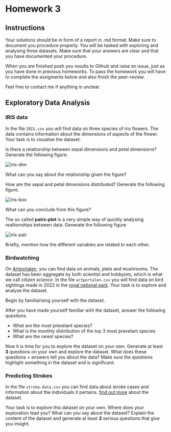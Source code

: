 # Homework 3

## Instructions

Your solutions should be in form of a report in .md format. Make sure to
document you procedure properly. You will be tasked with exploring and analysing
three datasets. Make sure that your answers are clear and that you have
documented your procedure.

When you are finished push you results to Github and raise an issue, just as you
have done in previous homeworks. To pass the homework you will have to complete
the assigments below and also finish the peer-review.

Feel free to contact me if anything is unclear.

## Exploratory Data Analysis  

### IRIS data

In the file `IRIS.csv` you will find data on three species of iris flowers. The data
contains information about the dimensions of aspects of the flower. Your task is
to visualise the dataset.

Is there a relationship between sepal dimensions and petal dimensions? Generate the following figure.

![iris-dim](/img/iris_dim.png)

What can you say about the relationship given the figure?

How are the sepal and petal dimensions distributed? Generate the following
figure. 

![iris-box](/img/iris_box.png)

What can you conclude from this figure?

The so called **pairs-plot** is a very simple way of quickly analysing realtionships
between data. Generate the following figure 

![iris-pair](/img/iris_pair.png)

Briefly, mention how the different variables are related to each other.

### Birdwatching 

On [Artportalen](https://www.artportalen.se/), you can find data on animals,
plats and mushrooms. The dataset has been aggregate by both scientist and
hobbyists, which is what we call *citizen science*.  In the file
`artportalen.csv` you will find data on bird sightings made in 2022 in the
[royal national park](https://www.nationalstadsparken.se/). Your task is to
explore and analyse the dataset. 

Begin by familiarising yourself with the dataset.

After you have made yourself familiar with the dataset, answer the following
questions.

- What are the most prevelant species?
- What is the monthly distribution of the top 3 most prevelant species
- What are the rarest species? 

Now it is time for you to explore the dataset on your own. Generate at least
**3** questions on your own and explore the dataset. What does these questions +
answers tell you about the data? Make sure the questions highlight something in
the dataset and is significant.

### Predicting Strokes

In the file `stroke-data.csv` you can find data about stroke cases and
information about the individuals it pertains. [find out
more](https://www.kaggle.com/datasets/fedesoriano/stroke-prediction-dataset)
about the dataset. 

Your task is to explore this dataset on your own. Where does your exploration lead you? What can
you say about the dataset? Explain the content of the dataset and generate at
least **3** serious questions that give you insight. 

